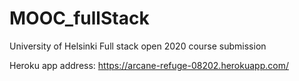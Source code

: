 # MOOC_fullStack
University of Helsinki Full stack open 2020 course submission 

Heroku app address: https://arcane-refuge-08202.herokuapp.com/
